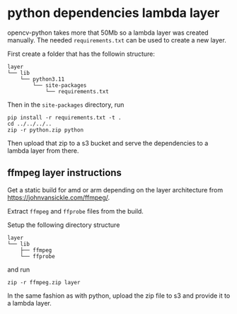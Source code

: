 # python dependencies lambda layer

opencv-python takes more that 50Mb so a lambda layer was created manually.
The needed `requirements.txt` can be used to create a new layer.

First create a folder that has the followin structure:

```
layer
└── lib
    └── python3.11
        └── site-packages
            └── requirements.txt
```

Then in the `site-packages` directory, run

```
pip install -r requirements.txt -t .
cd ../../../..
zip -r python.zip python
```

Then upload that zip to a s3 bucket and serve the dependencies to a lambda layer from there.

## ffmpeg layer instructions

Get a static build for amd or arm depending on the layer architecture from https://johnvansickle.com/ffmpeg/.

Extract `ffmpeg` and `ffprobe` files from the build.

Setup the following directory structure

```
layer
└── lib
    ├── ffmpeg
    └── ffprobe
```

and run

```
zip -r ffmpeg.zip layer
```

In the same fashion as with python, upload the zip file to s3 and provide it to a lambda layer.
